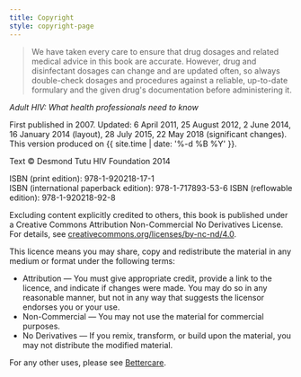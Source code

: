 ```yaml
---
title: Copyright
style: copyright-page
---
```


> We have taken every care to ensure that drug dosages and related medical advice in this book are accurate. However, drug and disinfectant dosages can change and are updated often, so always double-check dosages and procedures against a reliable, up-to-date formulary and the given drug's documentation before administering it.

*Adult HIV: What health professionals need to know*

First published in 2007. Updated: 6 April 2011, 25 August 2012, 2 June 2014, 16 January 2014 (layout), 28 July 2015, 22 May 2018 (significant changes). This version produced on {{ site.time | date: '%-d %B %Y' }}.

Text © Desmond Tutu HIV Foundation 2014  

ISBN (print edition): 978-1-920218-17-1  
ISBN (international paperback edition): 978-1-717893-53-6
ISBN (reflowable edition): 978-1-920218-92-8

Excluding content explicitly credited to others, this book is published under a Creative Commons Attribution Non-Commercial No Derivatives License. For details, see [creativecommons.org/licenses/by-nc-nd/4.0](http://creativecommons.org/licenses/by-nc-nd/4.0/).

This licence means you may share, copy and redistribute the material in any medium or format under the following terms:

* Attribution — You must give appropriate credit, provide a link to the licence, and indicate if changes were made. You may do so in any reasonable manner, but not in any way that suggests the licensor endorses you or your use.
* Non-Commercial — You may not use the material for commercial purposes.
* No Derivatives — If you remix, transform, or build upon the material, you may not distribute the modified material.

For any other uses, please see [Bettercare](http://bettercare.com).